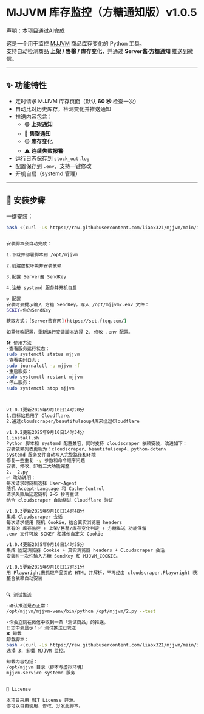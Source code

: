 # MJJVM 库存监控（方糖通知版）v1.0.5

声明：本项目通过AI完成

这是一个用于监控 [MJJVM](https://www.mjjvm.com) 商品库存变化的 Python 工具。  
支持自动检测商品 **上架 / 售罄 / 库存变化**，并通过 **Server酱·方糖通知** 推送到微信。

---

## ✨ 功能特性
- 定时请求 MJJVM 库存页面（默认 **60 秒** 检查一次）
- 自动比对历史库存，检测变化并推送通知
- 推送内容包含：
  - 🟢 **上架通知**
  - 🔴 **售罄通知**
  - 🟡 **库存变化**
  - ⚠️ **连续失败报警**
- 运行日志保存到 `stock_out.log`
- 配置保存到 `.env`，支持一键修改
- 开机自启（systemd 管理）

---

## 🚀 安装步骤

一键安装：
```bash
bash <(curl -Ls https://raw.githubusercontent.com/liaox321/mjjvm/main/install.sh)


安装脚本会自动完成：

1.下载并部署脚本到 /opt/mjjvm

2.创建虚拟环境并安装依赖

3.配置 Server酱 SendKey

4.注册 systemd 服务并开机自启

⚙️ 配置
安装时会提示输入 方糖 SendKey，写入 /opt/mjjvm/.env 文件：
SCKEY=你的SendKey

获取方式：[Server酱官网](https://sct.ftqq.com/)

如需修改配置，重新运行安装脚本选择 2. 修改 .env 配置。

🛠 使用方法
·查看服务运行状态：
sudo systemctl status mjjvm
·查看实时日志：
sudo journalctl -u mjjvm -f
·重启服务：
sudo systemctl restart mjjvm
·停止服务：
sudo systemctl stop mjjvm



v1.0.1更新2025年9月10日14时20分
1.目标站启用了 Cloudflare，
2.通过cloudscraper/beautifulsoup4库来绕过Cloudflare

v1.0.2更新2025年9月10日14时34分
1.install.sh
Python 脚本和 systemd 配置兼容，同时支持 cloudscraper 依赖安装，改进如下：
安装依赖列表更新为：cloudscraper、beautifulsoup4、python-dotenv
systemd 服务文件自动写入完整路径和环境
修复一些重复 -y 参数和命令顺序问题
安装、修改、卸载三大功能完整
2.  2.py
✅ 改动说明：
每次请求时随机选择 User-Agent
随机 Accept-Language 和 Cache-Control
请求失败后延迟随机 2~5 秒再重试
结合 cloudscraper 自动绕过 Cloudflare 验证

v1.0.3更新2025年9月10日14时48分
集成 Cloudscraper 会话
每次请求使用 随机 Cookie，结合真实浏览器 headers
原有的 库存监控 + 上架/售罄/库存变化判定 + 方糖推送 功能保留
.env 文件可放 SCKEY 和其他自定义 Cookie

v1.0.4更新2025年9月10日14时55分
集成 固定浏览器 Cookie + 真实浏览器 headers + Cloudscraper 会话
安装时一次性输入方糖 SendKey 和 MJJVM_COOKIE。

v1.0.5更新2025年9月10日17时31分
用 Playwright来抓取产品页的 HTML 并解析，不再经由 cloudscraper,Playwright 获取页面内容后再用 BeautifulSoup 解析
整合依赖自动安装


🔍 测试推送

·确认推送是否正常：
/opt/mjjvm/mjjvm-venv/bin/python /opt/mjjvm/2.py --test

·你会立刻在微信中收到一条「测试商品」的推送。
日志中会显示：✅ 测试推送已发送
❌ 卸载
卸载脚本：
bash <(curl -Ls https://raw.githubusercontent.com/liaox321/mjjvm/main/install.sh)
选择 3. 卸载 MJJVM 监控。

卸载内容包括：
/opt/mjjvm 目录（脚本与虚拟环境）
mjjvm.service systemd 服务


📄 License

本项目采用 MIT License 开源。
你可以自由使用、修改、分发此脚本。
